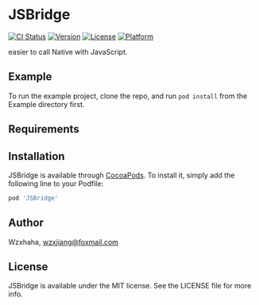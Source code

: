 # JSBridge

[![CI Status](http://img.shields.io/travis/Wzxhaha/JSBridge.svg?style=flat)](https://travis-ci.org/Wzxhaha/JSBridge)
[![Version](https://img.shields.io/cocoapods/v/JSBridge.svg?style=flat)](http://cocoapods.org/pods/JSBridge)
[![License](https://img.shields.io/cocoapods/l/JSBridge.svg?style=flat)](http://cocoapods.org/pods/JSBridge)
[![Platform](https://img.shields.io/cocoapods/p/JSBridge.svg?style=flat)](http://cocoapods.org/pods/JSBridge)

easier to call Native with JavaScript.

## Example

To run the example project, clone the repo, and run `pod install` from the Example directory first.

## Requirements

## Installation

JSBridge is available through [CocoaPods](http://cocoapods.org). To install
it, simply add the following line to your Podfile:

```ruby
pod 'JSBridge'
```

## Author

Wzxhaha, wzxjiang@foxmail.com

## License

JSBridge is available under the MIT license. See the LICENSE file for more info.
